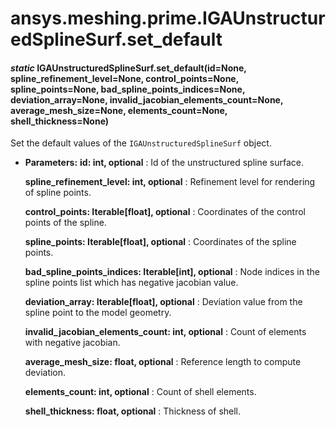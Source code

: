 # ansys.meshing.prime.IGAUnstructuredSplineSurf.set_default

<a id="ansys.meshing.prime.IGAUnstructuredSplineSurf.set_default"></a>

#### *static* IGAUnstructuredSplineSurf.set_default(id=None, spline_refinement_level=None, control_points=None, spline_points=None, bad_spline_points_indices=None, deviation_array=None, invalid_jacobian_elements_count=None, average_mesh_size=None, elements_count=None, shell_thickness=None)

Set the default values of the `IGAUnstructuredSplineSurf` object.

* **Parameters:**
  **id: int, optional**
  : Id of the unstructured spline surface.

  **spline_refinement_level: int, optional**
  : Refinement level for rendering of spline points.

  **control_points: Iterable[float], optional**
  : Coordinates of the control points of the spline.

  **spline_points: Iterable[float], optional**
  : Coordinates of the spline points.

  **bad_spline_points_indices: Iterable[int], optional**
  : Node indices in the spline points list which has negative jacobian value.

  **deviation_array: Iterable[float], optional**
  : Deviation value from the spline point to the model geometry.

  **invalid_jacobian_elements_count: int, optional**
  : Count of elements with negative jacobian.

  **average_mesh_size: float, optional**
  : Reference length to compute deviation.

  **elements_count: int, optional**
  : Count of shell elements.

  **shell_thickness: float, optional**
  : Thickness of shell.

<!-- !! processed by numpydoc !! -->
